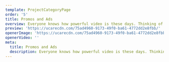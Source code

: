 ```yaml
---
template: ProjectCategoryPage
order: '5'
title: Promos and Ads
overview: Everyone knows how powerful video is these days. Thinking of a fun or edgy idea to make your video cut through can be hard but we can help with this creative process and bring your idea to life! We have A LOT of experience in doing so.
preview: 'https://ucarecdn.com/75ad4960-9173-49f0-ba61-4772dd2e8fbb/'
openerImage: 'https://ucarecdn.com/75ad4960-9173-49f0-ba61-4772dd2e8fbb/'
openerVideo: ''
meta:
  title: Promos and Ads
  description: Everyone knows how powerful video is these days. Thinking of a fun or edgy idea to make your video cut through can be hard but we can help with this creative process and bring your idea to life! We have A LOT of experience in doing so.
---
```

